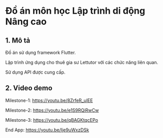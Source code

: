 # Đồ án môn học Lập trình di động Nâng cao

## 1. Mô tả

Đồ án sử dụng framework Flutter.

Lập trình ứng dụng cho thuê gia sư Lettutor với các chức năng liên quan.

Sử dụng API được cung cấp.

## 2. Video demo
Milestone-1:
https://youtu.be/8ZrfeR_ulEE

Milestone-2:
https://youtu.be/e1S9RQiRwCw

Milestone-3:
https://youtu.be/qBAGKtqcEPo

End App: 
https://youtu.be/Ije9uWxzDSk
